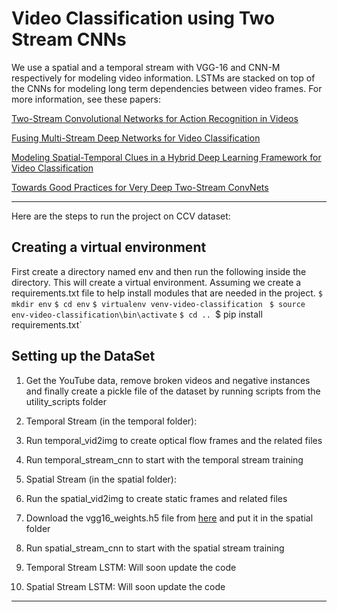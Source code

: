 # Video Classification using Two Stream CNNs

We use a spatial and a temporal stream with VGG-16 and CNN-M respectively for modeling video information.
LSTMs are stacked on top of the CNNs for modeling long term dependencies between video frames.
For more information, see these papers:

[Two-Stream Convolutional Networks for Action Recognition in Videos](http://arxiv.org/pdf/1406.2199v2.pdf)

[Fusing Multi-Stream Deep Networks for Video Classification](http://arxiv.org/pdf/1509.06086v2.pdf)

[Modeling Spatial-Temporal Clues in a Hybrid Deep Learning Framework for Video Classification](http://arxiv.org/pdf/1504.01561v1.pdf)

[Towards Good Practices for Very Deep Two-Stream ConvNets](http://arxiv.org/pdf/1507.02159v1.pdf)

***

Here are the steps to run the project on CCV dataset:

## Creating a virtual environment

First create a directory named env and then run the following inside the directory. This will create a virtual environment. Assuming we create a requirements.txt file to help install modules that are needed in the project.
`$ mkdir env`
`$ cd env`
`$ virtualenv venv-video-classification `
`$ source  env-video-classification\bin\activate`
`$ cd ..
`$ pip install requirements.txt` 


## Setting up the DataSet
1. Get the YouTube data, remove broken videos and negative instances and finally create a pickle file of the dataset by running scripts from the utility_scripts folder


2. Temporal Stream (in the temporal folder):
  1. Run temporal_vid2img to create optical flow frames and the related files
  2. Run temporal_stream_cnn to start with the temporal stream training


3. Spatial Stream (in the spatial folder):
  1. Run the spatial_vid2img to create static frames and related files
  2. Download the vgg16_weights.h5 file from [here](https://gist.github.com/baraldilorenzo/07d7802847aaad0a35d3) and put it in the spatial folder

  3. Run spatial_stream_cnn to start with the spatial stream training

4. Temporal Stream LSTM: 
Will soon update the code

5. Spatial Stream LSTM: 
Will soon update the code

***
